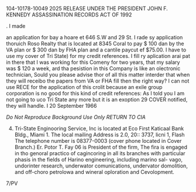 104-10178-10049 2025 RELEASE UNDER THE PRESIDENT JOHN F. KENNEDY ASSASSINATION RECORDS ACT OF 1992

. I made

an application for bay a hoare et 646 S.W and 29 St. I rade sy
application thoruich Roso Realty that is located at 8345 Coral
to pay $ 100 dan by the VA plan or $ 300 dan by FHA plan and a cantile
paycut ef $75.00. I have to use my cover of Tri State) for my credit
references. I fill ry aplication arai pat in there that I was working for
this Comeny for two years, that my salary was $ 120 a week, ard tha
pesistion in this Company is like an olectronic technician, Sould you please
advise thor of all this matter interder that when they will receibo the
papers from VA or FHA fill then the right way?
I can not use RECE for the application of this crolit because an exile
group corporation is no good for this kind of credit references: As I told
you I am not going to uco Tri State any more but it is an exoption
29
COVER notified, they will handle. I 20 September 1966

*Do Not Reproduce*
*Background Use Only*
*RETURN TO CIA*

4. Tri-State Enginooring Service, Inc is located at
Eco First Katicaal Bank Bldg., Miami 1. The local mailing
Address is 2.0, 20:: 3737, licni 1, Flash The telephone number is
08377-0003 (cover phone located in Cover Branch.) Er. Potor T. Fay 06
is President of the firm, The fira is engaged in tho genoral
practico of cagincoring in all its branches with particular
phasis in the fields of Harino engineering, including marino sal-
vago, undorinter research, underwator comunications, undervator
domolition, and off-choro petrolowa and wineral oploration and
Cevolopment.

7/PV
